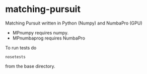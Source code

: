 matching-pursuit
================

Matching Pursuit written in Python (Numpy) and NumbaPro (GPU)

* MPnumpy requires numpy.
* MPnumbaprog requires NumbaPro

To run tests do
```
nosetests
```
from the base directory.
